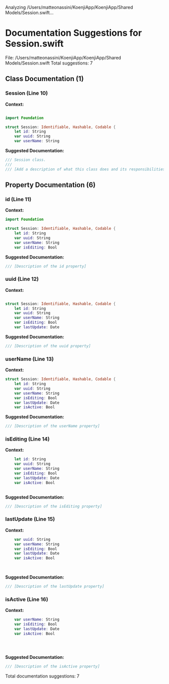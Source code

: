 Analyzing /Users/matteonassini/KoenjiApp/KoenjiApp/Shared Models/Session.swift...
# Documentation Suggestions for Session.swift

File: /Users/matteonassini/KoenjiApp/KoenjiApp/Shared Models/Session.swift
Total suggestions: 7

## Class Documentation (1)

### Session (Line 10)

**Context:**

```swift

import Foundation

struct Session: Identifiable, Hashable, Codable {
    let id: String
    var uuid: String
    var userName: String
```

**Suggested Documentation:**

```swift
/// Session class.
///
/// [Add a description of what this class does and its responsibilities]
```

## Property Documentation (6)

### id (Line 11)

**Context:**

```swift
import Foundation

struct Session: Identifiable, Hashable, Codable {
    let id: String
    var uuid: String
    var userName: String
    var isEditing: Bool
```

**Suggested Documentation:**

```swift
/// [Description of the id property]
```

### uuid (Line 12)

**Context:**

```swift

struct Session: Identifiable, Hashable, Codable {
    let id: String
    var uuid: String
    var userName: String
    var isEditing: Bool
    var lastUpdate: Date
```

**Suggested Documentation:**

```swift
/// [Description of the uuid property]
```

### userName (Line 13)

**Context:**

```swift
struct Session: Identifiable, Hashable, Codable {
    let id: String
    var uuid: String
    var userName: String
    var isEditing: Bool
    var lastUpdate: Date
    var isActive: Bool
```

**Suggested Documentation:**

```swift
/// [Description of the userName property]
```

### isEditing (Line 14)

**Context:**

```swift
    let id: String
    var uuid: String
    var userName: String
    var isEditing: Bool
    var lastUpdate: Date
    var isActive: Bool
    
```

**Suggested Documentation:**

```swift
/// [Description of the isEditing property]
```

### lastUpdate (Line 15)

**Context:**

```swift
    var uuid: String
    var userName: String
    var isEditing: Bool
    var lastUpdate: Date
    var isActive: Bool
    
    
```

**Suggested Documentation:**

```swift
/// [Description of the lastUpdate property]
```

### isActive (Line 16)

**Context:**

```swift
    var userName: String
    var isEditing: Bool
    var lastUpdate: Date
    var isActive: Bool
    
    
    
```

**Suggested Documentation:**

```swift
/// [Description of the isActive property]
```


Total documentation suggestions: 7

